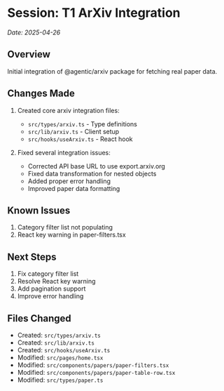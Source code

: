 # Session: T1 ArXiv Integration
*Date: 2025-04-26*

## Overview
Initial integration of @agentic/arxiv package for fetching real paper data.

## Changes Made
1. Created core arxiv integration files:
   - `src/types/arxiv.ts` - Type definitions
   - `src/lib/arxiv.ts` - Client setup
   - `src/hooks/useArxiv.ts` - React hook

2. Fixed several integration issues:
   - Corrected API base URL to use export.arxiv.org
   - Fixed data transformation for nested objects
   - Added proper error handling
   - Improved paper data formatting

## Known Issues
1. Category filter list not populating
2. React key warning in paper-filters.tsx

## Next Steps
1. Fix category filter list
2. Resolve React key warning
3. Add pagination support
4. Improve error handling

## Files Changed
- Created: `src/types/arxiv.ts`
- Created: `src/lib/arxiv.ts`
- Created: `src/hooks/useArxiv.ts`
- Modified: `src/pages/home.tsx`
- Modified: `src/components/papers/paper-filters.tsx`
- Modified: `src/components/papers/paper-table-row.tsx`
- Modified: `src/types/paper.ts`